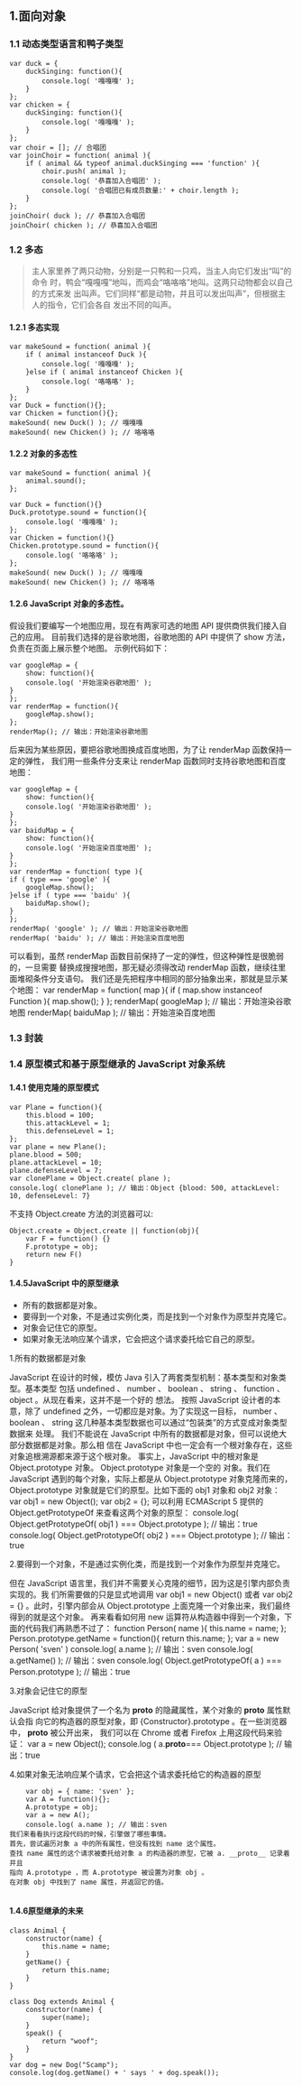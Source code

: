 ## 1.面向对象

### 1.1 动态类型语言和鸭子类型

```
var duck = {
    duckSinging: function(){
        console.log( '嘎嘎嘎' );
    }
};
var chicken = {
    duckSinging: function(){
        console.log( '嘎嘎嘎' );
    }
};
var choir = []; // 合唱团
var joinChoir = function( animal ){
    if ( animal && typeof animal.duckSinging === 'function' ){
        choir.push( animal );
        console.log( '恭喜加入合唱团' );
        console.log( '合唱团已有成员数量:' + choir.length );
    }
};
joinChoir( duck ); // 恭喜加入合唱团
joinChoir( chicken ); // 恭喜加入合唱团
```

### 1.2 多态

> 主人家里养了两只动物，分别是一只鸭和一只鸡，当主人向它们发出“叫”的命令
> 时，鸭会“嘎嘎嘎”地叫，而鸡会“咯咯咯”地叫。这两只动物都会以自己的方式来发
> 出叫声。它们同样“都是动物，并且可以发出叫声”，但根据主人的指令，它们会各自
> 发出不同的叫声。

#### 1.2.1 多态实现

```
var makeSound = function( animal ){
    if ( animal instanceof Duck ){
        console.log( '嘎嘎嘎' );
    }else if ( animal instanceof Chicken ){
        console.log( '咯咯咯' );
    }
};
var Duck = function(){};
var Chicken = function(){};
makeSound( new Duck() ); // 嘎嘎嘎
makeSound( new Chicken() ); // 咯咯咯
```

#### 1.2.2 对象的多态性

```
var makeSound = function( animal ){
    animal.sound();
};

var Duck = function(){}
Duck.prototype.sound = function(){
    console.log( '嘎嘎嘎' );
};
var Chicken = function(){}
Chicken.prototype.sound = function(){
    console.log( '咯咯咯' );
};
makeSound( new Duck() ); // 嘎嘎嘎
makeSound( new Chicken() ); // 咯咯咯
```

#### 1.2.6 JavaScript 对象的多态性。

假设我们要编写一个地图应用，现在有两家可选的地图 API 提供商供我们接入自己的应用。
目前我们选择的是谷歌地图，谷歌地图的 API 中提供了 show 方法，负责在页面上展示整个地图。
示例代码如下：

```
var googleMap = {
    show: function(){
    console.log( '开始渲染谷歌地图' );
}
};
var renderMap = function(){
    googleMap.show();
};
renderMap(); // 输出：开始渲染谷歌地图
```

后来因为某些原因，要把谷歌地图换成百度地图，为了让 renderMap 函数保持一定的弹性，
我们用一些条件分支来让 renderMap 函数同时支持谷歌地图和百度地图：

```
var googleMap = {
    show: function(){
    console.log( '开始渲染谷歌地图' );
}
};
var baiduMap = {
    show: function(){
    console.log( '开始渲染百度地图' );
}
};
var renderMap = function( type ){
if ( type === 'google' ){
    googleMap.show();
}else if ( type === 'baidu' ){
    baiduMap.show();
}
};
renderMap( 'google' ); // 输出：开始渲染谷歌地图
renderMap( 'baidu' ); // 输出：开始渲染百度地图
```

可以看到，虽然 renderMap 函数目前保持了一定的弹性，但这种弹性是很脆弱的，一旦需要
替换成搜搜地图，那无疑必须得改动 renderMap 函数，继续往里面堆砌条件分支语句。
我们还是先把程序中相同的部分抽象出来，那就是显示某个地图：
var renderMap = function( map ){
if ( map.show instanceof Function ){
map.show();
}
};
renderMap( googleMap ); // 输出：开始渲染谷歌地图
renderMap( baiduMap ); // 输出：开始渲染百度地图

### 1.3 封装

### 1.4 原型模式和基于原型继承的 JavaScript 对象系统

#### 1.4.1 使用克隆的原型模式

```
var Plane = function(){
    this.blood = 100;
    this.attackLevel = 1;
    this.defenseLevel = 1;
};
var plane = new Plane();
plane.blood = 500;
plane.attackLevel = 10;
plane.defenseLevel = 7;
var clonePlane = Object.create( plane );
console.log( clonePlane ); // 输出：Object {blood: 500, attackLevel: 10, defenseLevel: 7}

```

不支持 Object.create 方法的浏览器可以:

```
Object.create = Object.create || function(obj){
    var F = function() {}
    F.prototype = obj;
    return new F()
}
```

#### 1.4.5JavaScript 中的原型继承

-   所有的数据都是对象。
-   要得到一个对象，不是通过实例化类，而是找到一个对象作为原型并克隆它。
-   对象会记住它的原型。
-   如果对象无法响应某个请求，它会把这个请求委托给它自己的原型。

1.所有的数据都是对象

JavaScript 在设计的时候，模仿 Java 引入了两套类型机制：基本类型和对象类型。基本类型
包括 undefined 、 number 、 boolean 、 string 、 function 、 object 。从现在看来，这并不是一个好的
想法。
按照 JavaScript 设计者的本意，除了 undefined 之外，一切都应是对象。为了实现这一目标，
number 、 boolean 、 string 这几种基本类型数据也可以通过“包装类”的方式变成对象类型数据来
处理。
我们不能说在 JavaScript 中所有的数据都是对象，但可以说绝大部分数据都是对象。那么相
信在 JavaScript 中也一定会有一个根对象存在，这些对象追根溯源都来源于这个根对象。
事实上，JavaScript 中的根对象是 Object.prototype 对象。 Object.prototype 对象是一个空的
对象。我们在 JavaScript 遇到的每个对象，实际上都是从 Object.prototype 对象克隆而来的，
Object.prototype 对象就是它们的原型。比如下面的 obj1 对象和 obj2 对象：
var obj1 = new Object();
var obj2 = {};
可以利用 ECMAScript 5 提供的 Object.getPrototypeOf 来查看这两个对象的原型：
console.log( Object.getPrototypeOf( obj1 ) === Object.prototype ); // 输出：true
console.log( Object.getPrototypeOf( obj2 ) === Object.prototype ); // 输出：true

2.要得到一个对象，不是通过实例化类，而是找到一个对象作为原型并克隆它。

但在 JavaScript 语言里，我们并不需要关心克隆的细节，因为这是引擎内部负责实现的。我
们所需要做的只是显式地调用 var obj1 = new Object() 或者 var obj2 = {} 。此时，引擎内部会从
Object.prototype 上面克隆一个对象出来，我们最终得到的就是这个对象。
再来看看如何用 new 运算符从构造器中得到一个对象，下面的代码我们再熟悉不过了：
function Person( name ){
this.name = name;
};
Person.prototype.getName = function(){
return this.name;
};
var a = new Person( 'sven' )
console.log( a.name ); // 输出：sven
console.log( a.getName() ); // 输出：sven
console.log( Object.getPrototypeOf( a ) === Person.prototype ); // 输出：true

3.对象会记住它的原型

JavaScript 给对象提供了一个名为 **proto** 的隐藏属性，某个对象的 **proto** 属性默认会指
向它的构造器的原型对象，即 {Constructor}.prototype 。在一些浏览器中， **proto** 被公开出来，
我们可以在 Chrome 或者 Firefox 上用这段代码来验证：
var a = new Object();
console.log ( a.**proto**=== Object.prototype ); // 输出：true

4.如果对象无法响应某个请求，它会把这个请求委托给它的构造器的原型

```
    var obj = { name: 'sven' };
    var A = function(){};
    A.prototype = obj;
    var a = new A();
    console.log( a.name ); // 输出：sven
我们来看看执行这段代码的时候，引擎做了哪些事情。
首先，尝试遍历对象 a 中的所有属性，但没有找到 name 这个属性。
查找 name 属性的这个请求被委托给对象 a 的构造器的原型，它被 a. __proto__ 记录着并且
指向 A.prototype ，而 A.prototype 被设置为对象 obj 。
在对象 obj 中找到了 name 属性，并返回它的值。


```

#### 1.4.6原型继承的未来
~~~~
class Animal {
    constructor(name) {
        this.name = name;
    }
    getName() {
        return this.name;
    }
}

class Dog extends Animal {
    constructor(name) {
        super(name);
    }
    speak() {
        return "woof";
    }
}
var dog = new Dog("Scamp");
console.log(dog.getName() + ' says ' + dog.speak());
~~~~

